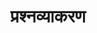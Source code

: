 ---
title: प्रश्नव्याकरण
position: 1.10
type: aagam

cat: anga

children: 
  type: book
  count: 2

---